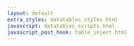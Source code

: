 ```yaml
---
layout: default
extra_styles: datatables_styles.html
javascript: datatables_scripts.html
javascript_post_hook: table_inject.html
---
```


<table id="example" class="display"></table>

<div class="charts">
<div>
    <canvas id="stackedLineChartID">
    </canvas>
</div>

<div>
    <canvas id="pieChartID">
    </canvas>
</div>
</div>

